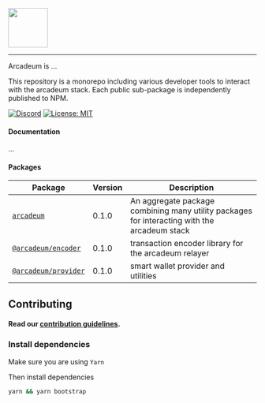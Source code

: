 <img src="https://avatars2.githubusercontent.com/u/35579638?s=200&v=4" width="80px" >

---

Arcadeum is ...

This repository is a monorepo including various developer tools to interact with the arcadeum stack. Each public sub-package is independently published to NPM.

[![Discord](https://img.shields.io/badge/chat-discord.chat-yellow.svg?style=flat)](https://discord.gg/ZsRkaZs)
[![License: MIT](https://img.shields.io/badge/License-MIT-yellow.svg)](https://opensource.org/licenses/MIT)

#### Documentation

...

#### Packages

| Package                                                  | Version                                                                                                                 | Description                                                                                       |
| -------------------------------------------------------- | ----------------------------------------------------------------------------------------------------------------------- | ------------------------------------------------------------------------------------------------- |
| [`arcadeum`](/packages/arcadeum)                               | 0.1.0                                   | An aggregate package combining many utility packages for interacting with the arcadeum stack |
| [`@arcadeum/encoder`](/packages/encoder) | 0.1.0 | transaction encoder library for the arcadeum relayer    |
| [`@arcadeum/provider`](/packages/provider) | 0.1.0 | smart wallet provider and utilities    |

## Contributing

#### Read our [contribution guidelines](./CONTRIBUTING.md).

### Install dependencies

Make sure you are using `Yarn`

Then install dependencies

```bash
yarn && yarn bootstrap
```
